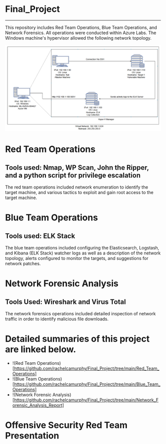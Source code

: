 # Final_Project
---
This repository includes Red Team Operations, Blue Team Operations, and Network Forensics. All operations were conducted within Azure Labs. The Windows machine's hypervisor allowed the following network topology.

![diagram](https://github.com/rachelcamurphy/Final_Project/blob/main/Blue_Team_Operations/Images/Final_Project_Network_Diagram.PNG)


# Red Team Operations

## Tools used: Nmap, WP Scan, John the Ripper, and a python script for privilege escalation

The red team operations included network enumeration to identify the target machine, and various tactics to exploit and gain root access to the target machine. 

# Blue Team Operations
## Tools used: ELK Stack
The blue team operations included configuring the Elasticsearch, Logstash, and Kibana (ELK Stack) watcher logs as well as a description of the network topology, alerts configured to monitor the targets, and suggestions for network patches. 

# Network Forensic Analysis

## Tools Used: Wireshark and Virus Total 

The network forensics operations included detailed inspection of network traffic in order to identify malicious file downloads.

# Detailed summaries of this project are linked below.
 - !(Red Team Operations)[https://github.com/rachelcamurphy/Final_Project/tree/main/Red_Team_Operations] 
 - !(Blue Team Operations)[https://github.com/rachelcamurphy/Final_Project/tree/main/Blue_Team_Operations] 
 - !(Network Forensic Analysis)[https://github.com/rachelcamurphy/Final_Project/tree/main/Network_Forensic_Analysis_Report] 

# Offensive Security Red Team Presentation
 



